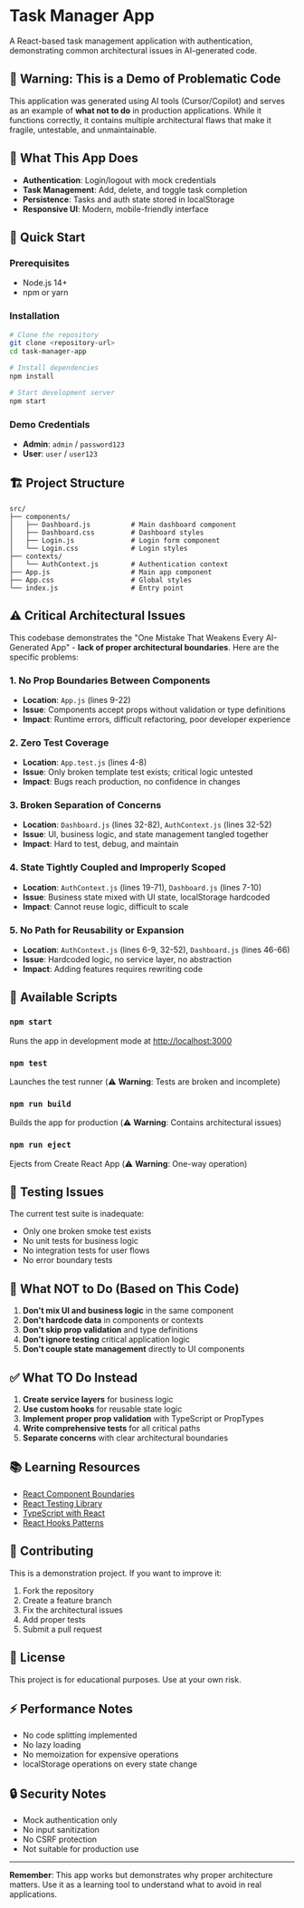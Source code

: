 # Task Manager App

A React-based task management application with authentication, demonstrating common architectural issues in AI-generated code.

## 🚨 **Warning: This is a Demo of Problematic Code**

This application was generated using AI tools (Cursor/Copilot) and serves as an example of **what not to do** in production applications. While it functions correctly, it contains multiple architectural flaws that make it fragile, untestable, and unmaintainable.

## 🎯 **What This App Does**

- **Authentication**: Login/logout with mock credentials
- **Task Management**: Add, delete, and toggle task completion
- **Persistence**: Tasks and auth state stored in localStorage
- **Responsive UI**: Modern, mobile-friendly interface

## 🚀 **Quick Start**

### Prerequisites
- Node.js 14+ 
- npm or yarn

### Installation
```bash
# Clone the repository
git clone <repository-url>
cd task-manager-app

# Install dependencies
npm install

# Start development server
npm start
```

### Demo Credentials
- **Admin**: `admin` / `password123`
- **User**: `user` / `user123`

## 🏗️ **Project Structure**

```
src/
├── components/
│   ├── Dashboard.js          # Main dashboard component
│   ├── Dashboard.css         # Dashboard styles
│   ├── Login.js              # Login form component
│   └── Login.css             # Login styles
├── contexts/
│   └── AuthContext.js        # Authentication context
├── App.js                    # Main app component
├── App.css                   # Global styles
└── index.js                  # Entry point
```

## ⚠️ **Critical Architectural Issues**

This codebase demonstrates the "One Mistake That Weakens Every AI-Generated App" - **lack of proper architectural boundaries**. Here are the specific problems:

### 1. **No Prop Boundaries Between Components**
- **Location**: `App.js` (lines 9-22)
- **Issue**: Components accept props without validation or type definitions
- **Impact**: Runtime errors, difficult refactoring, poor developer experience

### 2. **Zero Test Coverage**
- **Location**: `App.test.js` (lines 4-8)
- **Issue**: Only broken template test exists; critical logic untested
- **Impact**: Bugs reach production, no confidence in changes

### 3. **Broken Separation of Concerns**
- **Location**: `Dashboard.js` (lines 32-82), `AuthContext.js` (lines 32-52)
- **Issue**: UI, business logic, and state management tangled together
- **Impact**: Hard to test, debug, and maintain

### 4. **State Tightly Coupled and Improperly Scoped**
- **Location**: `AuthContext.js` (lines 19-71), `Dashboard.js` (lines 7-10)
- **Issue**: Business state mixed with UI state, localStorage hardcoded
- **Impact**: Cannot reuse logic, difficult to scale

### 5. **No Path for Reusability or Expansion**
- **Location**: `AuthContext.js` (lines 6-9, 32-52), `Dashboard.js` (lines 46-66)
- **Issue**: Hardcoded logic, no service layer, no abstraction
- **Impact**: Adding features requires rewriting code

## 🔧 **Available Scripts**

### `npm start`
Runs the app in development mode at [http://localhost:3000](http://localhost:3000)

### `npm test`
Launches the test runner (⚠️ **Warning**: Tests are broken and incomplete)

### `npm run build`
Builds the app for production (⚠️ **Warning**: Contains architectural issues)

### `npm run eject`
Ejects from Create React App (⚠️ **Warning**: One-way operation)

## 🧪 **Testing Issues**

The current test suite is inadequate:
- Only one broken smoke test exists
- No unit tests for business logic
- No integration tests for user flows
- No error boundary tests

## 🚫 **What NOT to Do (Based on This Code)**

1. **Don't mix UI and business logic** in the same component
2. **Don't hardcode data** in components or contexts
3. **Don't skip prop validation** and type definitions
4. **Don't ignore testing** critical application logic
5. **Don't couple state management** directly to UI components

## ✅ **What TO Do Instead**

1. **Create service layers** for business logic
2. **Use custom hooks** for reusable state logic
3. **Implement proper prop validation** with TypeScript or PropTypes
4. **Write comprehensive tests** for all critical paths
5. **Separate concerns** with clear architectural boundaries

## 📚 **Learning Resources**

- [React Component Boundaries](https://medium.com/@hritvikom/react-component-boundaries-the-hidden-art-of-scaling-without-breaking-78ce6dfd1163)
- [React Testing Library](https://testing-library.com/docs/react-testing-library/intro/)
- [TypeScript with React](https://react-typescript-cheatsheet.netlify.app/)
- [React Hooks Patterns](https://reactpatterns.com/)

## 🤝 **Contributing**

This is a demonstration project. If you want to improve it:

1. Fork the repository
2. Create a feature branch
3. Fix the architectural issues
4. Add proper tests
5. Submit a pull request

## 📄 **License**

This project is for educational purposes. Use at your own risk.

## ⚡ **Performance Notes**

- No code splitting implemented
- No lazy loading
- No memoization for expensive operations
- localStorage operations on every state change

## 🔒 **Security Notes**

- Mock authentication only
- No input sanitization
- No CSRF protection
- Not suitable for production use

---

**Remember**: This app works but demonstrates why proper architecture matters. Use it as a learning tool to understand what to avoid in real applications.